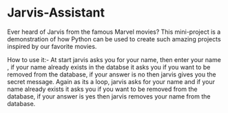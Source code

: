 # Jarvis-Assistant
Ever heard of Jarvis from the famous Marvel movies?  This mini-project is a demonstration of how Python can be used to create such amazing projects inspired by our favorite movies.

How to use it:-
At start jarvis asks you for your name, then enter your name , if your name already exists in the databse it asks you if you want to be removed from the database, if your answer is no then jarvis gives you the secret message. 
Again as its a loop, jarvis asks for your name and if your name already exists it asks you if you want to be removed from the database, if your answer is yes then jarvis removes your name from the database.
